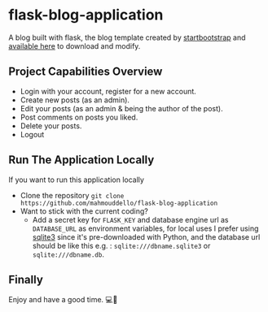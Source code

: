 # flask-blog-application
A blog built with flask, the blog template created by [startbootstrap](https://github.com/StartBootstrap) and [available here](https://startbootstrap.com/theme/clean-blog) to download and modify.
## Project Capabilities Overview
* Login with your account, register for a new account.
* Create new posts (as an admin).
* Edit your posts (as an admin & being the author of the post).
* Post comments on posts you liked.
* Delete your posts.
* Logout
## Run The Application Locally
If you want to run this application locally
* Clone the repository 
```git clone https://github.com/mahmouddello/flask-blog-application```
* Want to stick with the current coding?
  * Add a secret key for ```FLASK_KEY``` and database engine url 
as ```DATABASE_URL``` as environment variables,
    for local uses I prefer using [sqlite3](https://www.sqlite.org/index.html) since it's pre-downloaded with Python,
    and the database url
should be like this e.g. : ```sqlite:///dbname.sqlite3``` or ```sqlite:///dbname.db```.

## Finally
Enjoy and have a good time. 💻🙌
